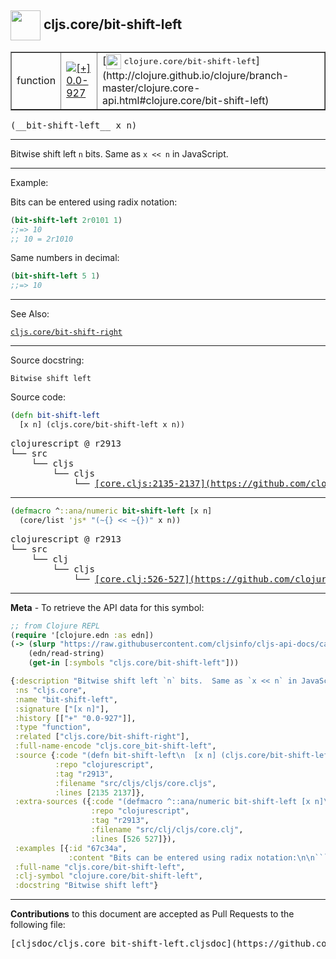 ## <img width="48px" valign="middle" src="http://i.imgur.com/Hi20huC.png"> cljs.core/bit-shift-left

 <table border="1">
<tr>

<td>function</td>
<td><a href="https://github.com/cljsinfo/cljs-api-docs/tree/0.0-927"><img valign="middle" alt="[+] 0.0-927" src="https://img.shields.io/badge/+-0.0--927-lightgrey.svg"></a> </td>
<td>
[<img height="24px" valign="middle" src="http://i.imgur.com/1GjPKvB.png"> <samp>clojure.core/bit-shift-left</samp>](http://clojure.github.io/clojure/branch-master/clojure.core-api.html#clojure.core/bit-shift-left)
</td>
</tr>
</table>

 <samp>
(__bit-shift-left__ x n)<br>
</samp>

---

Bitwise shift left `n` bits.  Same as `x << n` in JavaScript.

---

Example:

Bits can be entered using radix notation:

```clj
(bit-shift-left 2r0101 1)
;;=> 10
;; 10 = 2r1010
```

Same numbers in decimal:

```clj
(bit-shift-left 5 1)
;;=> 10
```

---

See Also:

[`cljs.core/bit-shift-right`](cljs.core_bit-shift-right.md)<br>

---

Source docstring:

```
Bitwise shift left
```

Source code:

```clj
(defn bit-shift-left
  [x n] (cljs.core/bit-shift-left x n))
```

 <pre>
clojurescript @ r2913
└── src
    └── cljs
        └── cljs
            └── <ins>[core.cljs:2135-2137](https://github.com/clojure/clojurescript/blob/r2913/src/cljs/cljs/core.cljs#L2135-L2137)</ins>
</pre>


---

```clj
(defmacro ^::ana/numeric bit-shift-left [x n]
  (core/list 'js* "(~{} << ~{})" x n))
```

 <pre>
clojurescript @ r2913
└── src
    └── clj
        └── cljs
            └── <ins>[core.clj:526-527](https://github.com/clojure/clojurescript/blob/r2913/src/clj/cljs/core.clj#L526-L527)</ins>
</pre>

---

__Meta__ - To retrieve the API data for this symbol:

```clj
;; from Clojure REPL
(require '[clojure.edn :as edn])
(-> (slurp "https://raw.githubusercontent.com/cljsinfo/cljs-api-docs/catalog/cljs-api.edn")
    (edn/read-string)
    (get-in [:symbols "cljs.core/bit-shift-left"]))
```

```clj
{:description "Bitwise shift left `n` bits.  Same as `x << n` in JavaScript.",
 :ns "cljs.core",
 :name "bit-shift-left",
 :signature ["[x n]"],
 :history [["+" "0.0-927"]],
 :type "function",
 :related ["cljs.core/bit-shift-right"],
 :full-name-encode "cljs.core_bit-shift-left",
 :source {:code "(defn bit-shift-left\n  [x n] (cljs.core/bit-shift-left x n))",
          :repo "clojurescript",
          :tag "r2913",
          :filename "src/cljs/cljs/core.cljs",
          :lines [2135 2137]},
 :extra-sources ({:code "(defmacro ^::ana/numeric bit-shift-left [x n]\n  (core/list 'js* \"(~{} << ~{})\" x n))",
                  :repo "clojurescript",
                  :tag "r2913",
                  :filename "src/clj/cljs/core.clj",
                  :lines [526 527]}),
 :examples [{:id "67c34a",
             :content "Bits can be entered using radix notation:\n\n```clj\n(bit-shift-left 2r0101 1)\n;;=> 10\n;; 10 = 2r1010\n```\n\nSame numbers in decimal:\n\n```clj\n(bit-shift-left 5 1)\n;;=> 10\n```"}],
 :full-name "cljs.core/bit-shift-left",
 :clj-symbol "clojure.core/bit-shift-left",
 :docstring "Bitwise shift left"}

```

---

__Contributions__ to this document are accepted as Pull Requests to the following file:

 <pre>
[cljsdoc/cljs.core_bit-shift-left.cljsdoc](https://github.com/cljsinfo/cljs-api-docs/blob/master/cljsdoc/cljs.core_bit-shift-left.cljsdoc)
</pre>

